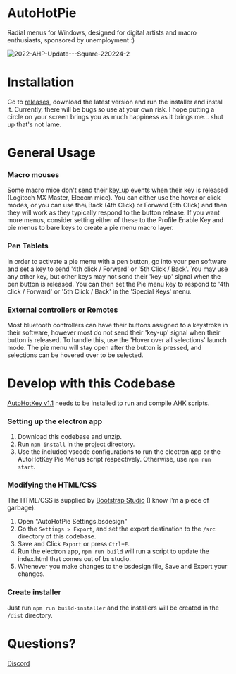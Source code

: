 # AutoHotPie

Radial menus for Windows, designed for digital artists and macro enthusiasts, sponsored by unemployment :)

![2022-AHP-Update---Square-220224-2](https://user-images.githubusercontent.com/36665762/155584629-fd483863-2005-420f-ab3e-44369fe01884.gif)

# Installation

Go to [releases](https://github.com/dumbeau/AutoHotPie/releases), download the latest version and run the installer and install it. Currently, there will be bugs so use at your own risk.  I hope putting a circle on your screen brings you as much happiness as it brings me... shut up that's not lame.

# General Usage

### Macro mouses

Some macro mice don't send their key_up events when their key is released (Logitech MX Master, Elecom mice).  You can either use the hover or click modes, or you can use the\ Back (4th Click) or Forward (5th Click) and then they will work as they typically respond to the button release.  If you want more menus, consider setting either of these to the Profile Enable Key and pie menus to bare keys to create a pie menu macro layer.

### Pen Tablets

In order to activate a pie menu with a pen button, go into your pen software and set a key to send '4th click / Forward' or '5th Click / Back'. You may use any other key, but other keys may not send their 'key-up' signal when the pen button is released. You can then set the Pie menu key to respond to '4th click / Forward' or '5th Click / Back' in the 'Special Keys' menu.

### External controllers or Remotes

Most bluetooth controllers can have their buttons assigned to a keystroke in their software, however most do not send their 'key-up' signal when their button is released. To handle this, use the 'Hover over all selections' launch mode. The pie menu will stay open after the button is pressed, and selections can be hovered over to be selected.

# Develop with this Codebase
[AutoHotKey v1.1](https://www.autohotkey.com/) needs to be installed to run and compile AHK scripts.

### Setting up the electron app
1. Download this codebase and unzip.
2. Run `npm install` in the project directory.
3. Use the included vscode configurations to run the electron app or the AutoHotKey Pie Menus script respectively.  Otherwise, use `npm run start`.

### Modifying the HTML/CSS
The HTML/CSS is supplied by [Bootstrap Studio](https://bootstrapstudio.io/) (I know I'm a piece of garbage).
1. Open "AutoHotPie Settings.bsdesign"
2. Go the `Settings > Export`, and set the export destination to the `/src` directory of this codebase.
3. Save and Click `Export` or press `Ctrl+E`.
4. Run the electron app, `npm run build` will run a script to update the index.html that comes out of bs studio.
5. Whenever you make changes to the bsdesign file, Save and Export your changes.

### Create installer
Just run `npm run build-installer` and the installers will be created in the `/dist` directory.

# Questions?
[Discord](https://discord.gg/yszsupzR7d)
